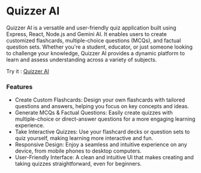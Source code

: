 <h1>Quizzer AI</h1>

Quizzer AI is a versatile and user-friendly quiz application built using Express, React, Node.js and Gemini AI. It enables users to create customized flashcards, multiple-choice questions (MCQs), and factual question sets. Whether you're a student, educator, or just someone looking to challenge your knowledge, Quizzer AI provides a dynamic platform to learn and assess understanding across a variety of subjects.

Try it : <a href="https://quizzer-ai.vercel.app/">Quizzer AI</a>

<h3>Features</h3>

<ul>
    <li>
    Create Custom Flashcards: Design your own flashcards with tailored questions and answers, helping you focus on key concepts and ideas.
    </li>
    <li>
    Generate MCQs & Factual Questions: Easily create quizzes with multiple-choice or direct-answer questions for a more engaging learning experience.
    </li>
    <li>
    Take Interactive Quizzes: Use your flashcard decks or question sets to quiz yourself, making learning more interactive and fun.
    </li>
    <li>
    Responsive Design: Enjoy a seamless and intuitive experience on any device, from mobile phones to desktop computers.
    </li>
    <li>
    User-Friendly Interface: A clean and intuitive UI that makes creating and taking quizzes straightforward, even for beginners.
    </li>
</ul>